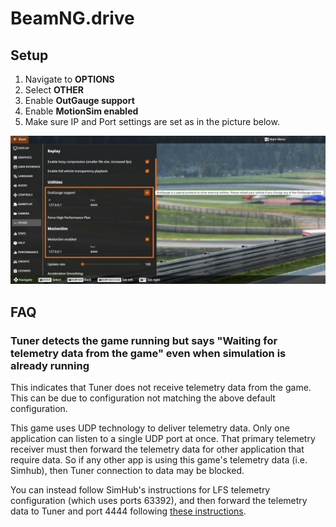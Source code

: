 # BeamNG.drive

## Setup

1. Navigate to **OPTIONS**
2. Select **OTHER**
3. Enable **OutGauge support**
4. Enable **MotionSim enabled**
5. Make sure IP and Port settings are set as in the picture below.

![](assets/beamng_drive_telemetry_1.png)

## FAQ

### Tuner detects the game running but says "Waiting for telemetry data from the game" even when simulation is already running

This indicates that Tuner does not receive telemetry data from the game. This can be due to configuration not matching
the above default configuration.

This game uses UDP technology to deliver telemetry data. Only one application can listen to a single UDP port at once.
That primary telemetry receiver must then forward the telemetry data for other application that require data.
So if any other app is using this game's telemetry data (i.e. Simhub), then Tuner connection to data may be blocked.

You can instead follow SimHub's instructions for LFS telemetry configuration (which uses ports 63392),
and then forward the telemetry data to Tuner and port 4444 following [these instructions](https://github.com/SHWotever/SimHub/wiki/Sharing-UDP-data-with-other-applications).

